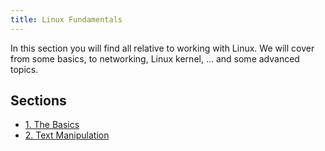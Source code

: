 ```yaml
---
title: Linux Fundamentals
---
```


In this section you will find all relative to working with Linux. We will cover from some basics, to networking, Linux kernel, ... and some advanced topics.

## Sections

- [1. The Basics](01-the-basics)
- [2. Text Manipulation](02-text%20manipulation)
